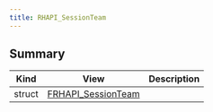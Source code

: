 ```yaml
---
title: RHAPI_SessionTeam
---
```


## Summary
| Kind | View | Description |
|------|------|-------------|
|struct|[FRHAPI_SessionTeam](/unreal-plugins/all/structfrhapi__sessionteam/#structFRHAPI__SessionTeam)||
